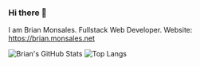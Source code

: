 ### Hi there 👋
I am Brian Monsales. Fullstack Web Developer. 
Website: https://brian.monsales.net

![Brian's GitHub Stats](https://github-readme-stats-six-tau-97.vercel.app/api?username=brickgale&show_icons=true&theme=tokyonight&include_all_commits=true&hide=stars)
![Top Langs](https://github-readme-stats-six-tau-97.vercel.app/api/top-langs/?username=brickgale&layout=compact&theme=tokyonight)
